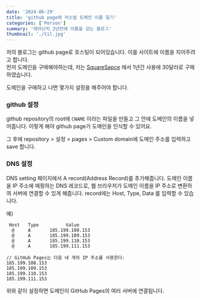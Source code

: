 ```yaml
---
date: '2024-06-29'
title: 'github page에 커스텀 도메인 이름 달기'
categories: ['Person']
summary: '태어난지 2년만에 이름을 갖는 블로그'
thumbnail: './til.jpg'
---
```


저의 블로그는 github page로 호스팅이 되어있습니다. 이를 사이트에 이름을 지어주려고 합니다.<br />
먼저 도메인을 구매해야하는데, 저는 [SquareSapce](https://domains.squarespace.com/?_gl=1*13b284t*_up*MQ..&gclid=CjwKCAjw4f6zBhBVEiwATEHFVnQVKEM2nb3ye7rfEEY0eC9KgTi1KjrvtKq7NbmN-5hG3UVV27llKRoCPuAQAvD_BwE&gclsrc=aw.ds) 에서 1년간 사용에 30달러로 구매하였습니다.<br/>

도메인을 구매하고 나면 몇가지 설정을 해주어야 합니다.

### github 설정
github repository의 root에 `CNAME` 이라는 파일을 만들고 그 안에 도메인의 이름을 넣어줍니다.
이렇게 해야 github page가 도메인을 인식할 수 있어요.

그 후에 repository > 설정 > pages > Custom domain에 도메인 주소를 입력하고 save 합니다.

### DNS 설정
DNS setting 페이지에서 A record(Address Record)를 추가해줍니다.
도메인 이름을 IP 주소에 매핑하는 DNS 레코드로, 웹 브라우저가 도메인 이름을 IP 주소로 변환하여 서버에 연결할 수 있게 해줍니다.
record에는 Host, Type,	Data 를 입력할 수 있습니다.

예)
```shell
 Host	Type	      Value
  @	    A	    185.199.108.153
  @	    A	    185.199.109.153
  @	    A	    185.199.110.153
  @	    A	    185.199.111.153

// GitHub Pages는 다음 네 개의 IP 주소를 사용한다:
185.199.108.153
185.199.109.153
185.199.110.153
185.199.111.153
```

위와 같이 설정하면 도메인이 GitHub Pages의 여러 서버에 연결됩니다.